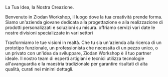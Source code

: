 La Tua Idea, la Nostra Creazione.

Benvenuto in Ziodan Workshop, il luogo dove la tua creatività prende forma. Siamo un'azienda giovane dedicata alla progettazione e alla realizzazione di prodotti personalizzati e soluzioni su misura. offriamo servizi vari date le nostre divisioni specializzate in vari settori

Trasformiamo le tue visioni in realtà. Che tu sia un'azienda alla ricerca di un prototipo funzionale, un professionista che necessita di un pezzo unico, o un privato con un'idea da sviluppare, Ziodan Workshop è il tuo partner ideale. Il nostro team di esperti artigiani e tecnici utilizza tecnologie all'avanguardia e la maestria tradizionale per garantire risultati di alta qualità, curati nei minimi dettagli.
